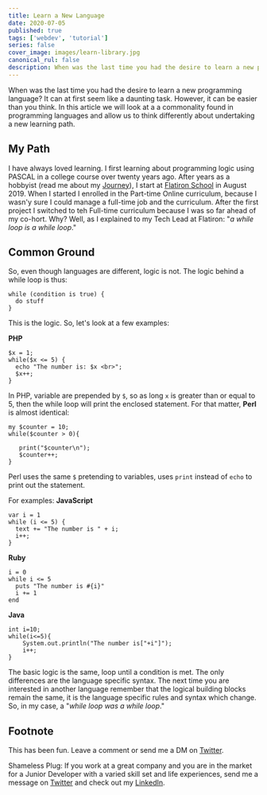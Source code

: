 ```yaml
---
title: Learn a New Language
date: 2020-07-05
published: true
tags: ['webdev', 'tutorial']
series: false
cover_image: images/learn-library.jpg
canonical_rul: false
description: When was the last time you had the desire to learn a new programming language? It can at first seem like a daunting task. However, it can be easier than you think. In this article we will look at a a commonality found in programming languages and allow us to think differently about undertaking a new learning path.
---
```

When was the last time you had the desire to learn a new programming language? It can at first seem like a daunting task. However, it can be easier than you think. In this article we will look at a a commonality found in programming languages and allow us to think differently about undertaking a new learning path.

## My Path
I have always loved learning. I first learning about programming logic using PASCAL in a college course over twenty years ago. After years as a hobbyist (read me about my [Journey](https://www.eclecticsaddlebag.com/passionate-journey/)), I start at [Flatiron School]() in August 2019. When I started I enrolled in the Part-time Online curriculum, because I wasn'y sure I could manage a full-time job and the curriculum. After the first project I switched to teh Full-time curriculum because I was so far ahead of my co-hort. Why? Well, as I explained to my Tech Lead at Flatiron: "*a while loop is a while loop*."

## Common Ground
So, even though languages are different, logic is not. The logic behind a while loop is thus:
```
while (condition is true) {
  do stuff
}
```

This is the logic. So, let's look at a few examples:

**PHP**
```
$x = 1; 
while($x <= 5) {
  echo "The number is: $x <br>";
  $x++;
}
```
In PHP, variable are prepended by `$`, so as long `x` is greater than or equal to 5, then the while loop will print the enclosed statement. For that matter, **Perl** is almost identical:
```
my $counter = 10;
while($counter > 0){

   print("$counter\n");
   $counter++;
}
```
Perl uses the same `$` pretending to variables, uses `print` instead of `echo` to print out the statement.

For examples:
**JavaScript**
```
var i = 1
while (i <= 5) {
  text += "The number is " + i;
  i++;
}
```

**Ruby**
```
i = 0
while i <= 5
  puts "The number is #{i}"
  i += 1
end
```


**Java**
```
int i=10;
while(i<=5){
    System.out.println("The number is["+i"]");
    i++;
}
```

The basic logic is the same, loop until a condition is met. The only differences are the language specific syntax. The next time you are interested in another language remember that the logical building blocks remain the same, it is the language specific rules and syntax which change. So, in my case, a "*while loop was a while loop*."

## Footnote
This has been fun. Leave a comment or send me a DM on [Twitter](http://twitter.com/EclecticCoding).

Shameless Plug: If you work at a great company and you are in the market for a Junior Developer with a varied skill set and life experiences, send me a message on [Twitter](http://twitter.com/EclecticCoding) and check out my [LinkedIn](http://www.linkedin.com/in/dev-chuck-smith).
